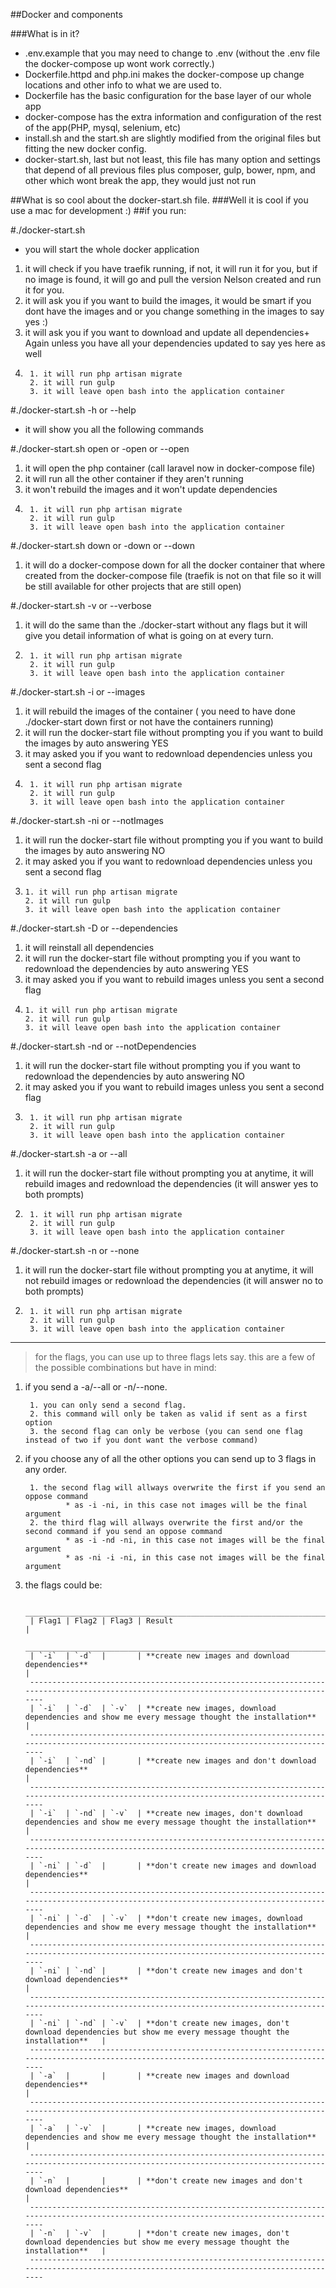 ##Docker and components

###What is in it?
+ .env.example that you may need to change to .env (without the .env file the docker-compose up wont work correctly.)
+ Dockerfile.httpd and php.ini makes the docker-compose up change locations and other info to what we are used to.
+ Dockerfile has the basic configuration for the base layer of our whole app
+ docker-compose has the extra information and configuration of the rest of the app(PHP, mysql, selenium, etc)
+ install.sh and the start.sh are slightly modified from the original files but fitting the new docker config.
+ docker-start.sh, last but not least, this file has many option and settings that depend of all previous files plus composer, gulp, bower, npm, and other which wont break the app, they would just not run

##What is so cool about the docker-start.sh file.
###Well it is cool if you use a mac for development :)
##if you run:

#./docker-start.sh 
+ you will start the whole docker application
1. it will check if you have traefik running, if not, it will run it for you, but if no image is found, it will go and pull the version Nelson created and run it for you. 
2. it will ask you if you want to build the images, it would be smart if you dont have the images and or you change something in the images to say yes :)
3. it will ask you if you want to download and update all dependencies+ Again unless you have all your dependencies updated to say yes here as well
4. 
        1. it will run php artisan migrate
        2. it will run gulp
        3. it will leave open bash into the application container

#./docker-start.sh -h or --help
+ it will show you all the following commands

#./docker-start.sh open or -open or --open
1. it will open the php container (call laravel now in docker-compose file)
2. it will run all the other container if they aren't running
3. it won't rebuild the images and it won't update dependencies
4. 
        1. it will run php artisan migrate
        2. it will run gulp
        3. it will leave open bash into the application container

#./docker-start.sh down or -down or --down
1. it will do a docker-compose down for all the docker container that where created from the docker-compose file (traefik is not on that file so it will be still available for other projects that are still open)

#./docker-start.sh -v or --verbose
1. it will do the same than the ./docker-start without any flags but it will give you detail information of what is going on at every turn.
2. 
        1. it will run php artisan migrate
        2. it will run gulp
        3. it will leave open bash into the application container

#./docker-start.sh -i or --images
1. it will rebuild the images of the container ( you need to have done ./docker-start down first or not have the containers running)
2. it will run the docker-start file without prompting you if you want to build the images by auto answering YES
3. it may asked you if you want to redownload dependencies unless you sent a second flag
4. 
        1. it will run php artisan migrate
        2. it will run gulp
        3. it will leave open bash into the application container

#./docker-start.sh -ni or --notImages
1. it will run the docker-start file without prompting you if you want to build the images by auto answering NO
2. it may asked you if you want to redownload dependencies unless you sent a second flag
3.     
       1. it will run php artisan migrate    
       2. it will run gulp
       3. it will leave open bash into the application container

#./docker-start.sh -D or --dependencies
1. it will reinstall all dependencies
2. it will run the docker-start file without prompting you if you want to redownload the dependencies by auto answering YES
3. it may asked you if you want to rebuild images unless you sent a second flag
4.     
       1. it will run php artisan migrate
       2. it will run gulp
       3. it will leave open bash into the application container

#./docker-start.sh -nd or --notDependencies
1. it will run the docker-start file without prompting you if you want to redownload the dependencies by auto answering NO
3. it may asked you if you want to rebuild images unless you sent a second flag
4.      
        1. it will run php artisan migrate
        2. it will run gulp
        3. it will leave open bash into the application container


#./docker-start.sh -a or --all
1. it will run the docker-start file without prompting you at anytime, it will rebuild images and redownload the dependencies (it will answer yes to both prompts)
2. 
        1. it will run php artisan migrate
        2. it will run gulp
        3. it will leave open bash into the application container

#./docker-start.sh -n or --none
1. it will run the docker-start file without prompting you at anytime, it will not rebuild images or redownload the dependencies (it will answer no to both prompts)
2. 
        1. it will run php artisan migrate
        2. it will run gulp
        3. it will leave open bash into the application container

---
> for the flags, you can use up to three flags lets say.
this are a few of the possible combinations but have in mind:
1. if you send a -a/--all or -n/--none.

        1. you can only send a second flag.
        2. this command will only be taken as valid if sent as a first option 
        3. the second flag can only be verbose (you can send one flag instead of two if you dont want the verbose command)
2. if you choose any of all the other options you can send up to 3 flags in any order.

        1. the second flag will allways overwrite the first if you send an oppose command 
                * as -i -ni, in this case not images will be the final argument
        2. the third flag will allways overwrite the first and/or the second command if you send an oppose command 
                * as -i -nd -ni, in this case not images will be the final argument
                * as -ni -i -ni, in this case not images will be the final argument
3. the flags could be: 
        
        _________________________________________________________________________________________________________________________________________
        | Flag1 | Flag2 | Flag3 | Result                                                                                                        |
        _________________________________________________________________________________________________________________________________________
        | `-i`  | `-d`  |       | **create new images and download dependencies**                                                               |
        -----------------------------------------------------------------------------------------------------------------------------------------
        | `-i`  | `-d`  | `-v`  | **create new images, download dependencies and show me every message thought the installation**               |
        -----------------------------------------------------------------------------------------------------------------------------------------
        | `-i`  | `-nd` |       | **create new images and don't download dependencies**                                                         |
        -----------------------------------------------------------------------------------------------------------------------------------------
        | `-i`  | `-nd` | `-v`  | **create new images, don't download dependencies and show me every message thought the installation**         |
        -----------------------------------------------------------------------------------------------------------------------------------------
        | `-ni` | `-d`  |       | **don't create new images and download dependencies**                                                         |
        -----------------------------------------------------------------------------------------------------------------------------------------
        | `-ni` | `-d`  | `-v`  | **don't create new images, download dependencies and show me every message thought the installation**         |
        -----------------------------------------------------------------------------------------------------------------------------------------
        | `-ni` | `-nd` |       | **don't create new images and don't download dependencies**                                                   |
        -----------------------------------------------------------------------------------------------------------------------------------------
        | `-ni` | `-nd` | `-v`  | **don't create new images, don't download dependencies but show me every message thought the installation**   |
        -----------------------------------------------------------------------------------------------------------------------------------------
        | `-a`  |       |       | **create new images and download dependencies**                                                               |
        -----------------------------------------------------------------------------------------------------------------------------------------
        | `-a`  | `-v`  |       | **create new images, download dependencies and show me every message thought the installation**               |
        -----------------------------------------------------------------------------------------------------------------------------------------
        | `-n`  |       |       | **don't create new images and don't download dependencies**                                                   |
        -----------------------------------------------------------------------------------------------------------------------------------------
        | `-n`  | `-v`  |       | **don't create new images, don't download dependencies but show me every message thought the installation**   |
        -----------------------------------------------------------------------------------------------------------------------------------------

